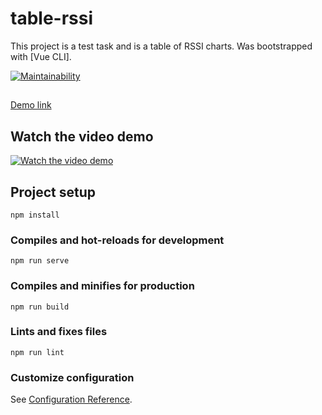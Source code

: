 # table-rssi
This project is a test task and is a table of RSSI charts.
Was bootstrapped with [Vue CLI].

[![Maintainability](https://api.codeclimate.com/v1/badges/d80d0ebe02dd6ebf1cc8/maintainability)](https://codeclimate.com/github/serikoff/table-rssi/maintainability)

##

[Demo link](http://chat-app.website/table-rssi/)

## Watch the video demo

[![Watch the video demo](https://res.cloudinary.com/serikoff/image/upload/v1582103852/%D0%A1%D0%BD%D0%B8%D0%BC%D0%BE%D0%BA_%D1%8D%D0%BA%D1%80%D0%B0%D0%BD%D0%B0_2020-02-19_%D0%B2_12.17.05_eh8nfu.png)](https://res.cloudinary.com/serikoff/video/upload/v1582102362/table-rssi_video_epj9vh.mp4)

## Project setup
```
npm install
```

### Compiles and hot-reloads for development
```
npm run serve
```

### Compiles and minifies for production
```
npm run build
```

### Lints and fixes files
```
npm run lint
```

### Customize configuration
See [Configuration Reference](https://cli.vuejs.org/config/).
